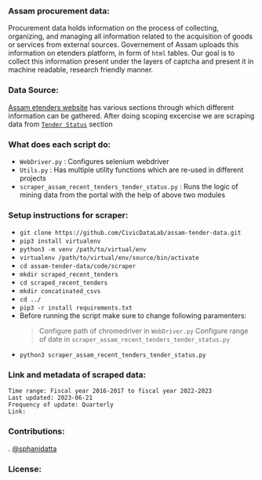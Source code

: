 ### Assam procurement data:
Procurement data holds information on the process of collecting, organizing, and managing all information related to the acquisition of goods or services from external sources.
Governement of Assam uploads this information on etenders platform, in form of `html` tables.
Our goal is to collect this information present under the layers of captcha and present it in
machine readable, research friendly manner.
### Data Source:
[Assam etenders website](https://assamtenders.gov.in/nicgep/app) has various sections through which different information can be gathered. After doing scoping excercise we are scraping data from [`Tender Status`](https://assamtenders.gov.in/nicgep/app?page=WebTenderStatusLists&service=page) section
### What does each script do:
- `WebDriver.py` : Configures selenium webdriver
- `Utils.py` : Has multiple utility functions which are re-used in different projects
- `scraper_assam_recent_tenders_tender_status.py` : Runs the logic of mining data from the portal with the help of above two modules
### Setup instructions for scraper:
- `git clone https://github.com/CivicDataLab/assam-tender-data.git`
- `pip3 install virtualenv`
- `python3 -m venv /path/to/virtual/env`
- `virtualenv /path/to/virtual/env/source/bin/activate`
- `cd assam-tender-data/code/scraper`
- `mkdir scraped_recent_tenders`
- `cd scraped_recent_tenders`
- `mkdir concatinated_csvs`
- `cd ../`
- `pip3 -r install requirements.txt`
- Before running the script make sure to change following paramenters:
    >  Configure path of chromedriver in `WebDriver.py`
    >  Configure range of date in `scraper_assam_recent_tenders_tender_status.py`
- `python3 scraper_assam_recent_tenders_tender_status.py`

### Link and metadata of scraped data:
```
Time range: Fiscal year 2016-2017 to fiscal year 2022-2023
Last updated: 2023-06-21
Frequency of update: Quarterly
Link:
```

### Contributions:
. [@sphanidatta](https://github.com/orgs/CivicDataLab/people/sphanidatta)

### License:
